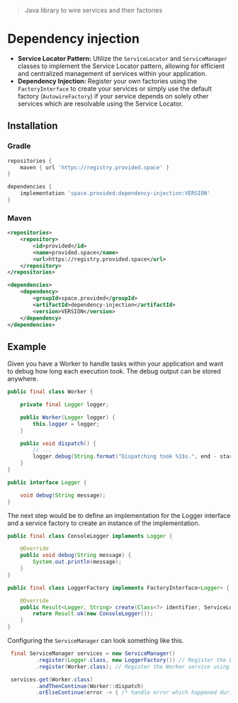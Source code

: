> Java library to wire services and their factories

# Dependency injection

- **Service Locator Pattern:** Utilize the `ServiceLocator` and `ServiceManager` classes to implement the Service Locator pattern, allowing for efficient and centralized management of services within your application.
- **Dependency Injection:** Register your own factories using the `FactoryInterface` to create your services or simply use the default factory (`AutowireFactory`) if your service depends on solely other services which are resolvable using the Service Locator.

## Installation

### Gradle
```groovy
repositories {
    maven { url 'https://registry.provided.space' }
}

dependencies {
    implementation 'space.provided:dependency-injection:VERSION'
}
```

### Maven
```xml
<repositories>
    <repository>
        <id>provided</id>
        <name>provided.space</name>
        <url>https://registry.provided.space</url>
    </repository>
</repositories>

<dependencies>
    <dependency>
        <groupId>space.provided</groupId>
        <artifactId>dependency-injection</artifactId>
        <version>VERSION</version>
    </dependency>
</dependencies>
```

## Example

Given you have a Worker to handle tasks within your application and want to debug how long each execution took. The debug output can be stored anywhere.
```java
public final class Worker {

    private final Logger logger;

    public Worker(Logger logger) {
        this.logger = logger;
    }

    public void dispatch() {
        // ...
        logger.debug(String.format("Dispatching took %1$s.", end - start));
    }
}

public interface Logger {

    void debug(String message);
}
```

The next step would be to define an implementation for the Logger interface and a service factory to create an instance of the implementation.
```java
public final class ConsoleLogger implements Logger {

    @Override
    public void debug(String message) {
        System.out.println(message);
    }
}

public final class LoggerFactory implements FactoryInterface<Logger> {

    @Override
    public Result<Logger, String> create(Class<?> identifier, ServiceLocator locator) {
        return Result.ok(new ConsoleLogger());
    }
}
```

Configuring the `ServiceManager` can look something like this.
```java
 final ServiceManager services = new ServiceManager()
         .register(Logger.class, new LoggerFactory()) // Register the Logger service using the instance of the specified LoggerFactory 
         .register(Worker.class); // Register the Worker service using the default factory (AutowireFactory)

 services.get(Worker.class)
         .andThenContinue(Worker::dispatch)
         .orElseContinue(error -> { /* handle error which happened during service creation */ });
```